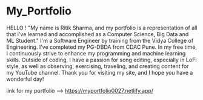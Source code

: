 # My_Portfolio
HELLO !
"My name is Ritik Sharma, and my portfolio is a representation of all that i've learned and accomplished as a Computer Science, Big Data and ML Student."
I'm a Software Engineer by training from the Vidya College of Engineering. I've completed my PG-DBDA from CDAC Pune. In my free time, I continuously strive to enhance my programming and machine learning skills. Outside of coding, I have a passion for song editing, especially in LoFi style, as well as observing, exercising, traveling, and creating content for my YouTube channel.
Thank you for visiting my site, and I hope you have a wonderful day!

link for my portfolio --> https://myportfolio0027.netlify.app/